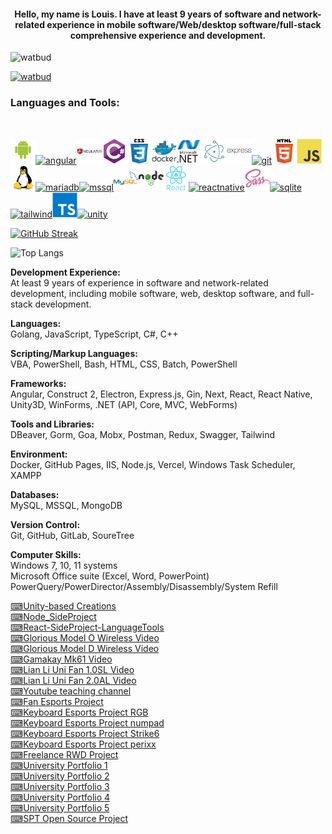
<h4 align="center">Hello, my name is Louis. I have at least 9 years of software and network-related experience in mobile software/Web/desktop software/full-stack comprehensive experience and development.  </h4>
<p align="left"> 
<img src="https://komarev.com/ghpvc/?username=watbud&label=Profile%20views&color=0e75b6&style=flat" alt="watbud" /> </p>
<p align="left"> <a href="https://github.com/ryo-ma/github-profile-trophy">
<img src="https://github-profile-trophy.vercel.app/?username=watbud&row=2&column=3" alt="watbud" /></a> 
</p>
<p align="left">
</p>


<h3 align="left">Languages and Tools:</h3>  

<a href="https://developer.android.com" target="_blank" rel="noreferrer"><img src="https://raw.githubusercontent.com/devicons/devicon/master/icons/android/android-original-wordmark.svg" alt="android" width="40" height="40"/></a><a href="https://angular.io" target="_blank" rel="noreferrer"><img src="https://angular.io/assets/images/logos/angular/angular.svg" alt="angular" width="40" height="40"/></a><a href="https://angular.io" target="_blank" rel="noreferrer"><img src="https://raw.githubusercontent.com/devicons/devicon/master/icons/angularjs/angularjs-original-wordmark.svg" alt="angularjs" width="40" height="40"/></a><a href="https://www.w3schools.com/cs/" target="_blank" rel="noreferrer"><img src="https://raw.githubusercontent.com/devicons/devicon/master/icons/csharp/csharp-original.svg" alt="csharp" width="40" height="40"/></a><a href="https://www.w3schools.com/css/" target="_blank" rel="noreferrer"><img src="https://raw.githubusercontent.com/devicons/devicon/master/icons/css3/css3-original-wordmark.svg" alt="css3" width="40" height="40"/></a><a href="https://www.docker.com/" target="_blank" rel="noreferrer"><img src="https://raw.githubusercontent.com/devicons/devicon/master/icons/docker/docker-original-wordmark.svg" alt="docker" width="40" height="40"/></a><a href="https://dotnet.microsoft.com/" target="_blank" rel="noreferrer"><img src="https://raw.githubusercontent.com/devicons/devicon/master/icons/dot-net/dot-net-original-wordmark.svg" alt="dotnet" width="40" height="40"/></a><a href="https://www.electronjs.org" target="_blank" rel="noreferrer"><img src="https://raw.githubusercontent.com/devicons/devicon/master/icons/electron/electron-original.svg" alt="electron" width="40" height="40"/></a><a href="https://expressjs.com" target="_blank" rel="noreferrer"><img src="https://raw.githubusercontent.com/devicons/devicon/master/icons/express/express-original-wordmark.svg" alt="express" width="40" height="40"/></a><a href="https://git-scm.com/" target="_blank" rel="noreferrer"><img src="https://www.vectorlogo.zone/logos/git-scm/git-scm-icon.svg" alt="git" width="40" height="40"/></a><a href="https://www.w3.org/html/" target="_blank" rel="noreferrer"><img src="https://raw.githubusercontent.com/devicons/devicon/master/icons/html5/html5-original-wordmark.svg" alt="html5" width="40" height="40"/></a><a href="https://developer.mozilla.org/en-US/docs/Web/JavaScript" target="_blank" rel="noreferrer"><img src="https://raw.githubusercontent.com/devicons/devicon/master/icons/javascript/javascript-original.svg" alt="javascript" width="40" height="40"/></a> <BR>                <a href="https://www.linux.org/" target="_blank" rel="noreferrer"><img src="https://raw.githubusercontent.com/devicons/devicon/master/icons/linux/linux-original.svg" alt="linux" width="40" height="40"/></a><a href="https://mariadb.org/" target="_blank" rel="noreferrer"><img src="https://www.vectorlogo.zone/logos/mariadb/mariadb-icon.svg" alt="mariadb" width="40" height="40"/></a><a href="https://www.microsoft.com/en-us/sql-server" target="_blank" rel="noreferrer"><img src="https://www.svgrepo.com/show/303229/microsoft-sql-server-logo.svg" alt="mssql" width="40" height="40"/></a><a href="https://www.mysql.com/" target="_blank" rel="noreferrer"><img src="https://raw.githubusercontent.com/devicons/devicon/master/icons/mysql/mysql-original-wordmark.svg" alt="mysql" width="40" height="40"/></a><a href="https://nodejs.org" target="_blank" rel="noreferrer"><img src="https://raw.githubusercontent.com/devicons/devicon/master/icons/nodejs/nodejs-original-wordmark.svg" alt="nodejs" width="40" height="40"/></a><a href="https://reactjs.org/" target="_blank" rel="noreferrer"><img src="https://raw.githubusercontent.com/devicons/devicon/master/icons/react/react-original-wordmark.svg" alt="react" width="40" height="40"/></a><a href="https://reactnative.dev/" target="_blank" rel="noreferrer"><img src="https://reactnative.dev/img/header_logo.svg" alt="reactnative" width="40" height="40"/></a><a href="https://sass-lang.com" target="_blank" rel="noreferrer"><img src="https://raw.githubusercontent.com/devicons/devicon/master/icons/sass/sass-original.svg" alt="sass" width="40" height="40"/></a><a href="https://www.sqlite.org/" target="_blank" rel="noreferrer"><img src="https://www.vectorlogo.zone/logos/sqlite/sqlite-icon.svg" alt="sqlite" width="40" height="40"/></a><a href="https://tailwindcss.com/" target="_blank" rel="noreferrer"><img src="https://www.vectorlogo.zone/logos/tailwindcss/tailwindcss-icon.svg" alt="tailwind" width="40" height="40"/></a><a href="https://www.typescriptlang.org/" target="_blank" rel="noreferrer"><img src="https://raw.githubusercontent.com/devicons/devicon/master/icons/typescript/typescript-original.svg" alt="typescript" width="40" height="40"/></a><a href="https://unity.com/" target="_blank" rel="noreferrer"><img src="https://www.vectorlogo.zone/logos/unity3d/unity3d-icon.svg" alt="unity" width="40" height="40"/></a>                                                                        

                                                                  
[![GitHub Streak](https://streak-stats.demolab.com?user=watbud&theme=ocean-gradient&hide_border=true&card_width=600)](https://git.io/streak-stats)

![Top Langs](https://github-readme-stats.vercel.app/api/top-langs/?username=WATBUD&layout=compact&theme=tokyonight&langs_count=20)

**Development Experience:**<br>
At least 9 years of experience in software and network-related development, including mobile software, web, desktop software, and full-stack development.<br>

**Languages:**  
Golang, JavaScript, TypeScript, C#, C++<br>

**Scripting/Markup Languages:**  
VBA, PowerShell, Bash, HTML, CSS, Batch, PowerShell

**Frameworks:**  
Angular, Construct 2, Electron, Express.js, Gin, Next, React, React Native, Unity3D, WinForms, .NET (API, Core, MVC, WebForms)<br>

**Tools and Libraries:**  
DBeaver, Gorm, Goa, Mobx, Postman, Redux, Swagger, Tailwind<br>

**Environment:**  
Docker, GitHub Pages, IIS, Node.js, Vercel, Windows Task Scheduler, XAMPP<br>

**Databases:**  
MySQL, MSSQL, MongoDB<br>

**Version Control:**  
Git, GitHub, GitLab, SoureTree<br>

**Computer Skills:**  
Windows 7, 10, 11 systems<br>
Microsoft Office suite (Excel, Word, PowerPoint)<br>
PowerQuery/PowerDirector/Assembly/Disassembly/System Refill<br>

[⌨Unity-based Creations](https://www.youtube.com/watch?v=rIM79ogfYr4&list=UUDMOsKP4fT1gHzU4y5iVuMA&index=9)  <br>
[⌨Node_SideProject](http://watbud.ddns.net:9421)   
[⌨React-SideProject-LanguageTools](https://nextshadcn14.vercel.app)
<br>
[⌨Glorious Model O Wireless Video](https://www.youtube.com/watch?v=9B3cLne5g_g)  
[⌨Glorious Model D Wireless Video](https://www.youtube.com/watch?v=o_eL-9ImsLw)  
[⌨Gamakay Mk61 Video](https://www.youtube.com/watch?v=7FGG6xC8KL0)<br>
[⌨Lian Li Uni Fan 1.0SL Video](https://www.youtube.com/watch?v=wIdmHoPk-yM&t=393s)  
[⌨Lian Li Uni Fan 2.0AL Video](https://www.youtube.com/watch?v=8dQ7X_shq_w)  
[⌨Youtube teaching channel](https://www.youtube.com/playlist?list=PLqWQtwjE91RyJR2sKrK_-TXHVLCdrJno7)  
[⌨Fan Esports Project](https://fananimation.netlify.app/)<br>
[⌨Keyboard Esports Project RGB](https://watbud-angular.vercel.app/KeyBoard_RGB)  
[⌨Keyboard Esports Project numpad](https://watbud-angular.vercel.app/numpad-keyboard)  
[⌨Keyboard Esports Project Strike6](https://strike6.netlify.app/)  
[⌨Keyboard Esports Project perixx](https://watbud-angular.vercel.app/perixx)  
[⌨Freelance RWD Project](https://www.cupoy.com/openvino-2022)  
[⌨University Portfolio 1](http://watbud.ddns.net/ShowWebEffect/Website/Game/1.7)  
[⌨University Portfolio 2](http://watbud.ddns.net/ShowWebEffect/Website/Game/C2BrickBreaker)  
[⌨University Portfolio 3](http://watbud.ddns.net/ShowWebEffect/Website/Game/C2RoachGame)  
[⌨University Portfolio 4](http://watbud.ddns.net/ShowWebEffect/Website/Game/C2Pingpong)<br>
[⌨University Portfolio 5](http://watbud.ddns.net/ShowWebEffect/Website/Game/C2POLICE)<br>
[⌨SPT Open Source Project](https://github.com/side-project-taiwan/sideproj.tw-backend)  


